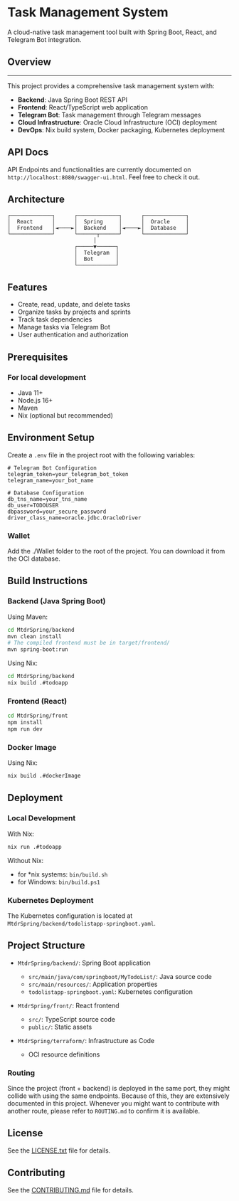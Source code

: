 # Task Management System

A cloud-native task management tool built with Spring Boot, React, and Telegram Bot integration.

## Overview

--- 

This project provides a comprehensive task management system with:

- **Backend**: Java Spring Boot REST API
- **Frontend**: React/TypeScript web application
- **Telegram Bot**: Task management through Telegram messages
- **Cloud Infrastructure**: Oracle Cloud Infrastructure (OCI) deployment
- **DevOps**: Nix build system, Docker packaging, Kubernetes deployment

## API Docs

API Endpoints and functionalities are currently documented on `http://localhost:8080/swagger-ui.html`. Feel free to check it out.

## Architecture

```
┌─────────────┐      ┌─────────────┐      ┌─────────────┐
│  React      │      │  Spring     │      │  Oracle     │
│  Frontend   │◄────►│  Backend    │◄────►│  Database   │
└─────────────┘      └──────┬──────┘      └─────────────┘
                           │
                     ┌─────▼──────┐
                     │  Telegram  │
                     │  Bot       │
                     └────────────┘
```

## Features

- Create, read, update, and delete tasks
- Organize tasks by projects and sprints
- Track task dependencies
- Manage tasks via Telegram Bot
- User authentication and authorization

## Prerequisites

### For local development

- Java 11+
- Node.js 16+
- Maven
- Nix (optional but recommended)

## Environment Setup

Create a `.env` file in the project root with the following variables:

```env
# Telegram Bot Configuration
telegram_token=your_telegram_bot_token
telegram_name=your_bot_name

# Database Configuration
db_tns_name=your_tns_name
db_user=TODOUSER
dbpassword=your_secure_password
driver_class_name=oracle.jdbc.OracleDriver
```

### Wallet

Add the ./Wallet folder to the root of the project. You can download it from the OCI database.

## Build Instructions

### Backend (Java Spring Boot)

Using Maven:

```bash
cd MtdrSpring/backend
mvn clean install
# The compiled frontend must be in target/frontend/
mvn spring-boot:run
```

Using Nix:

```bash
cd MtdrSpring/backend
nix build .#todoapp
```

### Frontend (React)

```bash
cd MtdrSpring/front
npm install
npm run dev
```

### Docker Image

Using Nix:

```bash
nix build .#dockerImage
```

## Deployment

### Local Development

With Nix:

```bash
nix run .#todoapp
```

Without Nix:

- for \*nix systems: `bin/build.sh`
- for Windows: `bin/build.ps1`

### Kubernetes Deployment

The Kubernetes configuration is located at `MtdrSpring/backend/todolistapp-springboot.yaml`.

## Project Structure

- `MtdrSpring/backend/`: Spring Boot application

  - `src/main/java/com/springboot/MyTodoList/`: Java source code
  - `src/main/resources/`: Application properties
  - `todolistapp-springboot.yaml`: Kubernetes configuration

- `MtdrSpring/front/`: React frontend

  - `src/`: TypeScript source code
  - `public/`: Static assets

- `MtdrSpring/terraform/`: Infrastructure as Code
  - OCI resource definitions

### Routing

Since the project (front + backend) is deployed in the same port, they might collide with using the same endpoints.
Because of this, they are extensively documented in this project. Whenever you might want to contribute with another route, please refer to `ROUTING.md` to confirm it is available.

## License

See the [LICENSE.txt](LICENSE.txt) file for details.

## Contributing

See the [CONTRIBUTING.md](CONTRIBUTING.md) file for details.
